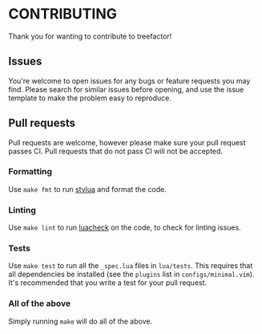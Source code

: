 # CONTRIBUTING

Thank you for wanting to contribute to treefactor!

## Issues

You're welcome to open issues for any bugs or feature requests you may find. Please search for similar issues before opening, and use the issue template to make the problem easy to reproduce.

## Pull requests

Pull requests are welcome, however please make sure your pull request passes CI. Pull requests that do not pass CI will not be accepted.

### Formatting

Use `make fmt` to run [stylua](https://github.com/johnnymorganz/stylua) and format the code.

### Linting

Use `make lint` to run [luacheck]() on the code, to check for linting issues.

### Tests

Use `make test` to run all the `_spec.lua` files in `lua/tests`. This requires that all dependencies be installed (see the `plugins` list in `configs/minimal.vim`). It's recommended that you write a test for your pull request.

### All of the above

Simply running `make` will do all of the above.
